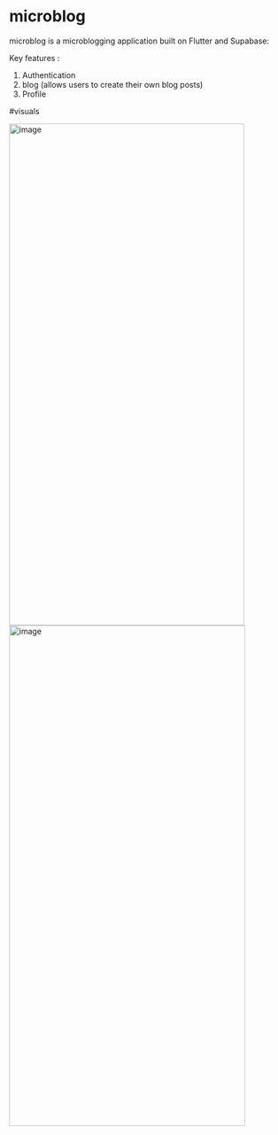 # microblog

microblog is a microblogging application built on Flutter and Supabase:

Key features :
1. Authentication
2. blog (allows users to create their own blog posts)
3. Profile


#visuals

<img width="424" height="906" alt="image" src="https://github.com/user-attachments/assets/f315e072-325b-4a51-b006-510afa3a6e41" />

<img width="426" height="904" alt="image" src="https://github.com/user-attachments/assets/f9e28396-f855-40ab-96f6-5f28d7e877df" />

